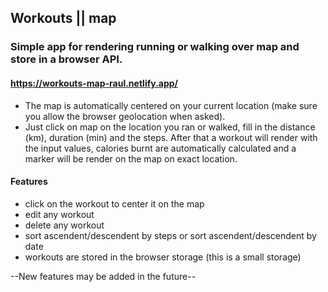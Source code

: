 ## Workouts || map

### Simple app for rendering running or walking over map and store in a browser API.
#### https://workouts-map-raul.netlify.app/
* The map is automatically centered on your current location (make sure you allow the browser geolocation when asked).
* Just click on map on the location you ran or walked, fill in the distance (km), duration (min) and the steps. After that a workout will render with the input values, calories burnt are automatically calculated and a marker will be render on the map on exact location.

#### Features
* click on the workout to center it on the map
* edit any workout
* delete any workout
* sort ascendent/descendent by steps or sort ascendent/descendent by date
* workouts are stored in the browser storage (this is a small storage)

--New features may be added in the future--
